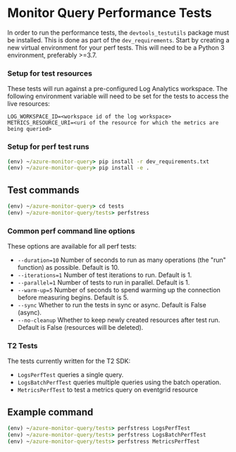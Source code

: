 # Monitor Query Performance Tests

In order to run the performance tests, the `devtools_testutils` package must be installed. This is done as part of the `dev_requirements`.
Start by creating a new virtual environment for your perf tests. This will need to be a Python 3 environment, preferably >=3.7.

### Setup for test resources

These tests will run against a pre-configured Log Analytics workspace. The following environment variable will need to be set for the tests to access the live resources:
```
LOG_WORKSPACE_ID=<workspace id of the log workspace>
METRICS_RESOURCE_URI=<uri of the resource for which the metrics are being queried>
```

### Setup for perf test runs

```cmd
(env) ~/azure-monitor-query> pip install -r dev_requirements.txt
(env) ~/azure-monitor-query> pip install -e .
```

## Test commands

```cmd
(env) ~/azure-monitor-query> cd tests
(env) ~/azure-monitor-query/tests> perfstress
```

### Common perf command line options
These options are available for all perf tests:
- `--duration=10` Number of seconds to run as many operations (the "run" function) as possible. Default is 10.
- `--iterations=1` Number of test iterations to run. Default is 1.
- `--parallel=1` Number of tests to run in parallel. Default is 1.
- `--warm-up=5` Number of seconds to spend warming up the connection before measuring begins. Default is 5.
- `--sync` Whether to run the tests in sync or async. Default is False (async).
- `--no-cleanup` Whether to keep newly created resources after test run. Default is False (resources will be deleted).

### T2 Tests
The tests currently written for the T2 SDK:
- `LogsPerfTest` queries a single query.
- `LogsBatchPerfTest` queries multiple queries using the batch operation.
- `MetricsPerfTest` to test a metrics query on eventgrid resource

## Example command
```cmd
(env) ~/azure-monitor-query/tests> perfstress LogsPerfTest
(env) ~/azure-monitor-query/tests> perfstress LogsBatchPerfTest
(env) ~/azure-monitor-query/tests> perfstress MetricsPerfTest
```
